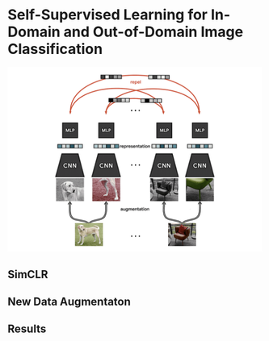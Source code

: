 # Self-Supervised Learning for In-Domain and Out-of-Domain Image Classification

![SimCLR](imgs/simclr.png "SimCLR")

## SimCLR


## New Data Augmentaton

## Results

